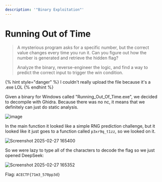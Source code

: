 ```yaml
---
description: '"Binary Exploitation"'
---
```


# Running Out of Time

> A mysterious program asks for a specific number, but the correct value changes every time you run it. Can you figure out how the number is generated and retrieve the hidden flag?
>
> Analyze the binary, reverse-engineer the logic, and find a way to predict the correct input to trigger the win condition.

{% hint style="danger" %}
I couldn't really upload the file because it's a .exe LOL
{% endhint %}

Given a binary for Windows called "Running\_Out\_Of\_Time.exe", we decided to decompile with Ghidra. Because there was no nc, it means that we definitely can just do static analysis.

![image](https://hackmd.io/_uploads/BkdI7RAcJg.png)

In the main function it looked like a simple RNG prediction challenge, but it looked like it just goes to a function called `p3xr9q_t1zz`, so we looked on it.

![Screenshot 2025-02-27 165400](https://hackmd.io/_uploads/HJ1P4CA9kl.png)

So we were lazy to type all of the characters to decode the flag so we just opened DeepSeek:

![Screenshot 2025-02-27 165352](https://hackmd.io/_uploads/HJd9ERCcJg.png)

Flag: `ACECTF{71m3_570pp3d}`
